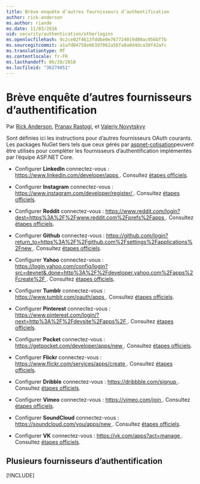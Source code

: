 ```yaml
---
title: Brève enquête d’autres fournisseurs d’authentification
author: rick-anderson
ms.author: riande
ms.date: 11/03/2016
uid: security/authentication/otherlogins
ms.openlocfilehash: 9c2ce02f4613fddbe0e767724019d80ac056bf7b
ms.sourcegitcommit: a1afd04758e663d7062a5bfa8a0d4dca38f42afc
ms.translationtype: MT
ms.contentlocale: fr-FR
ms.lasthandoff: 06/20/2018
ms.locfileid: "36274051"
---
```

# <a name="short-survey-of-other-authentication-providers"></a>Brève enquête d’autres fournisseurs d’authentification

<a name="security-authentication-other-logins"></a>

Par [Rick Anderson](https://twitter.com/RickAndMSFT), [Pranav Rastogi](https://github.com/rustd), et [Valeriy Novytskyy](https://github.com/01binary)

Sont définies ici les instructions pour d’autres fournisseurs OAuth courants. Les packages NuGet tiers tels que ceux gérés par [aspnet-cotisation](https://www.nuget.org/packages?q=owners%3Aaspnet-contrib+title%3AOAuth)peuvent être utilisés pour compléter les fournisseurs d’authentification implémentés par l’équipe ASP.NET Core.

* Configurer **LinkedIn** connectez-vous : [ https://www.linkedin.com/developer/apps ](https://www.linkedin.com/developer/apps). Consultez [étapes officiels](https://developer.linkedin.com/docs/oauth2).

* Configurer **Instagram** connectez-vous : [ https://www.instagram.com/developer/register/ ](https://www.instagram.com/developer/register/). Consultez [étapes officiels](https://www.instagram.com/developer/authentication/).

* Configurer **Reddit** connectez-vous : [ https://www.reddit.com/login?dest=https%3A%2F%2Fwww.reddit.com%2Fprefs%2Fapps ](https://www.reddit.com/login?dest=https%3A%2F%2Fwww.reddit.com%2Fprefs%2Fapps). Consultez [étapes officiels](https://github.com/reddit/reddit/wiki/OAuth2-Quick-Start-Example).

* Configurer **Github** connectez-vous : [ https://github.com/login?return_to=https%3A%2F%2Fgithub.com%2Fsettings%2Fapplications%2Fnew ](https://github.com/login?return_to=https%3A%2F%2Fgithub.com%2Fsettings%2Fapplications%2Fnew). Consultez [étapes officiels](https://developer.github.com/v3/oauth/).

* Configurer **Yahoo** connectez-vous : [ https://login.yahoo.com/config/login?src=devnet&.done=http%3A%2F%2Fdeveloper.yahoo.com%2Fapps%2Fcreate%2F ](https://login.yahoo.com/config/login?src=devnet&.done=http%3A%2F%2Fdeveloper.yahoo.com%2Fapps%2Fcreate%2F). Consultez [étapes officiels](https://developer.yahoo.com/bbauth/user.html).

* Configurer **Tumblr** connectez-vous : [ https://www.tumblr.com/oauth/apps ](https://www.tumblr.com/oauth/apps). Consultez [étapes officiels](https://www.tumblr.com/docs/api/v2#auth).

* Configurer **Pinterest** connectez-vous : [ https://www.pinterest.com/login/?next=http%3A%2F%2Fdevsite%2Fapps%2F ](https://www.pinterest.com/login/?next=http%3A%2F%2Fdevsite%2Fapps%2F). Consultez [étapes officiels](https://developers.pinterest.com/docs/api/overview/?).

* Configurer **Pocket** connectez-vous : [ https://getpocket.com/developer/apps/new ](https://getpocket.com/developer/apps/new). Consultez [étapes officiels](https://getpocket.com/developer/docs/authentication).

* Configurer **Flickr** connectez-vous : [ https://www.flickr.com/services/apps/create ](https://www.flickr.com/services/apps/create). Consultez [étapes officiels](https://www.flickr.com/services/api/auth.oauth.html).

* Configurer **Dribble** connectez-vous : [ https://dribbble.com/signup ](https://dribbble.com/signup). Consultez [étapes officiels](http://developer.dribbble.com/v1/oauth/).

* Configurer **Vimeo** connectez-vous : [ https://vimeo.com/join ](https://vimeo.com/join). Consultez [étapes officiels](https://developer.vimeo.com/api/authentication).

* Configurer **SoundCloud** connectez-vous : [ https://soundcloud.com/you/apps/new ](https://soundcloud.com/you/apps/new). Consultez [étapes officiels](https://developers.soundcloud.com/blog/we-love-oauth-2).

* Configurer **VK** connectez-vous : [ https://vk.com/apps?act=manage ](https://vk.com/apps?act=manage). Consultez [étapes officiels](https://vk.com/pages?oid=-17680044&p=Authorizing_Sites).

## <a name="multiple-authentication-providers"></a>Plusieurs fournisseurs d’authentification

[!INCLUDE[](~/includes/chain-auth-providers.md)]
